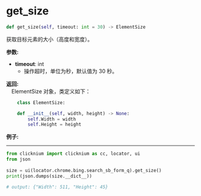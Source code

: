 # get_size
```python
def get_size(self, timeout: int = 30) -> ElementSize
```

获取目标元素的大小（高度和宽度）。

**参数:**   
- **timeout**: int  
    - 操作超时，单位为秒，默认值为 30 秒。

**返回:**  
    &emsp;ElementSize 对象，类定义如下：
```python
    class ElementSize:

    def __init__(self, width, height) -> None:
        self.Width = width
        self.Height = height
```

**例子:**
***
```python
from clicknium import clicknium as cc, locator, ui
from json
    
size = ui(locator.chrome.bing.search_sb_form_q).get_size()
print(json.dumps(size.__dict__))

# output: {"Width": 511, "Height": 45}

```